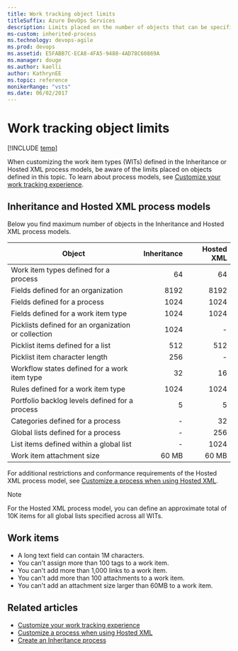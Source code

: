 ```yaml
---
title: Work tracking object limits
titleSuffix: Azure DevOps Services
description: Limits placed on the number of objects that can be specified for the Inheritance and Hosted XML process models for Azure DevOps Services
ms-custom: inherited-process
ms.technology: devops-agile
ms.prod: devops
ms.assetid: E5FABB7C-ECA8-4FA5-9488-4AD78C60869A
ms.manager: douge
ms.author: kaelli
author: KathrynEE
ms.topic: reference
monikerRange: "vsts"
ms.date: 06/02/2017
---
```


# Work tracking object limits

[!INCLUDE [temp](../../../boards/_shared/version-vsts-only.md)]

When customizing the work item types (WITs) defined in the Inheritance or Hosted XML process models, be aware of the limits placed on objects defined in this topic. To learn about process models, see [Customize your work tracking experience](../../../reference/customize-work.md).

## Inheritance and Hosted XML process models

Below you find maximum number of objects in the Inheritance and Hosted XML process models.

| Object                                              | Inheritance | Hosted XML |
| --------------------------------------------------- | ----------: | ---------: |
| Work item types defined for a process               |          64 |         64 |
| Fields defined for an organization                  |        8192 |       8192 |
| Fields defined for a process                        |        1024 |       1024 |
| Fields defined for a work item type                 |        1024 |       1024 |
| Picklists defined for an organization or collection |        1024 |          - |
| Picklist items defined for a list                   |         512 |        512 |
| Picklist item character length                      |         256 |          - |
| Workflow states defined for a work item type        |          32 |         16 |
| Rules defined for a work item type                  |        1024 |       1024 |
| Portfolio backlog levels defined for a process      |           5 |          5 |
| Categories defined for a process                    |           - |         32 |
| Global lists defined for a process                  |           - |        256 |
| List items defined within a global list             |           - |       1024 |
| Work item attachment size                           |       60 MB |      60 MB |

For additional restrictions and conformance requirements of the Hosted XML process model, see [Customize a process when using Hosted XML](../../../organizations/settings/work/import-process/customize-process.md).

> [!NOTE]  
> For the Hosted XML process model, you can define an approximate total of 10K items for all global lists specified across all WITs.

## Work items

- A long text field can contain 1M characters.
- You can't assign more than 100 tags to a work item.
- You can't add more than 1,000 links to a work item.
- You can't add more than 100 attachments to a work item.
- You can't add an attachment size larger than 60MB to a work item.

## Related articles

- [Customize your work tracking experience](../../../reference/customize-work.md)
- [Customize a process when using Hosted XML](import-process/customize-process.md)
- [Create an Inheritance process](manage-process.md)
